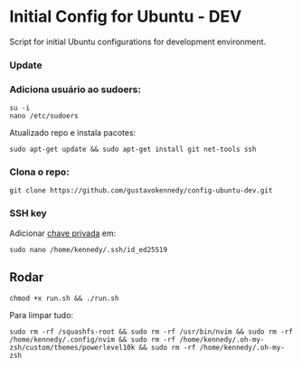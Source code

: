 # Initial Config for Ubuntu - DEV
Script for initial Ubuntu configurations for development environment.

### Update

### Adiciona usuário ao sudoers:
 
```
su -i
nano /etc/sudoers
```
Atualizado repo e instala pacotes:

```
sudo apt-get update && sudo apt-get install git net-tools ssh
```

### Clona o repo:
 
```
git clone https://github.com/gustavokennedy/config-ubuntu-dev.git
```

### SSH key

Adicionar [chave privada](https://github.com/gustavokennedy/ssh-pk) em:

```
sudo nano /home/kennedy/.ssh/id_ed25519
```

## Rodar

```
chmod +x run.sh && ./run.sh
```


Para limpar tudo:

```
sudo rm -rf /squashfs-root && sudo rm -rf /usr/bin/nvim && sudo rm -rf /home/kennedy/.config/nvim && sudo rm -rf /home/kennedy/.oh-my-zsh/custom/themes/powerlevel10k && sudo rm -rf /home/kennedy/.oh-my-zsh
```
